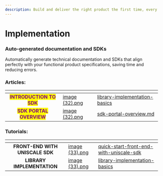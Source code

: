 ```yaml
---
description: Build and deliver the right product the first time, every time.
---
```


# Implementation

### **Auto-generated documentation and SDKs**

Automatically generate technical documentation and SDKs that align perfectly with your functional product specifications, saving time and reducing errors.

### **Articles:**

<table data-view="cards"><thead><tr><th align="center"></th><th data-hidden data-card-cover data-type="files"></th><th data-hidden data-card-target data-type="content-ref"></th></tr></thead><tbody><tr><td align="center"><mark style="color:purple;"><strong>INTRODUCTION TO SDK</strong></mark></td><td><a href="../../.gitbook/assets/image (32).png">image (32).png</a></td><td><a href="library-implementation-basics/">library-implementation-basics</a></td></tr><tr><td align="center"><mark style="color:purple;"><strong>SDK PORTAL OVERVIEW</strong></mark></td><td><a href="../../.gitbook/assets/image (32).png">image (32).png</a></td><td><a href="sdk-portal-overview.md">sdk-portal-overview.md</a></td></tr></tbody></table>

### Tutorials:

<table data-view="cards"><thead><tr><th align="center"></th><th data-hidden data-card-cover data-type="files"></th><th data-hidden data-card-target data-type="content-ref"></th></tr></thead><tbody><tr><td align="center"><strong>FRONT-END WITH UNISCALE SDK</strong></td><td><a href="../../.gitbook/assets/image (33).png">image (33).png</a></td><td><a href="quick-start-front-end-with-uniscale-sdk/">quick-start-front-end-with-uniscale-sdk</a></td></tr><tr><td align="center"><strong>LIBRARY IMPLEMENTATION</strong></td><td><a href="../../.gitbook/assets/image (33).png">image (33).png</a></td><td><a href="library-implementation-basics/">library-implementation-basics</a></td></tr></tbody></table>



